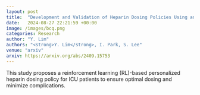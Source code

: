 ```yaml
---
layout: post
title:  "Development and Validation of Heparin Dosing Policies Using an Offline Reinforcement Learning Algorithm"
date:   2024-08-27 22:21:59 +00:00
image: /images/bcq.png
categories: Research
author: "Y. Lim"
authors: "<strong>Y. Lim</strong>, I. Park, S. Lee"
venue: "arxiv"
arxiv: https://arxiv.org/abs/2409.15753
---
```

This study proposes a reinforcement learning (RL)-based personalized heparin dosing policy for ICU patients to ensure optimal dosing and minimize complications.
